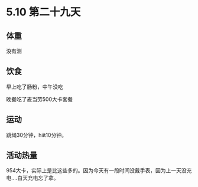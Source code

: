 # 5.10 第二十九天

## 体重

没有测

## 饮食

早上吃了肠粉，中午没吃

晚餐吃了麦当劳500大卡套餐

## 运动

跳绳30分钟，hiit10分钟。

## 活动热量

954大卡，实际上是比这些多的。因为今天有一段时间没戴手表，因为上一天没充电....白天充电忘了拿。